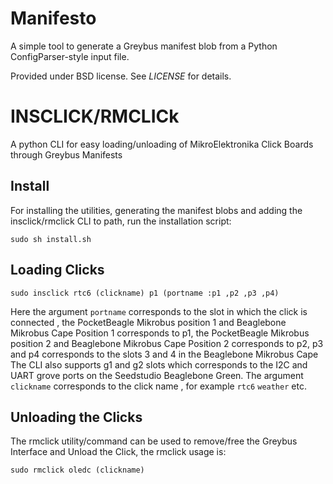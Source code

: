 # Manifesto

A simple tool to generate a Greybus manifest blob from a Python
ConfigParser-style input file.

Provided under BSD license. See *LICENSE* for details.

# INSCLICK/RMCLICk

A python CLI for easy loading/unloading of MikroElektronika Click Boards through Greybus Manifests

## Install

For installing the utilities, generating the manifest blobs and adding the insclick/rmclick CLI to path, run the installation script:

```
sudo sh install.sh
```
## Loading Clicks

```
sudo insclick rtc6 (clickname) p1 (portname :p1 ,p2 ,p3 ,p4)

```
Here the argument `portname` corresponds to the slot in which the click is connected , the PocketBeagle Mikrobus position 1 and Beaglebone Mikrobus Cape Position 1 corresponds to p1, the PocketBeagle Mikrobus position 2 and Beaglebone Mikrobus Cape Position 2 corresponds to p2, p3 and p4 corresponds to the slots 3 and 4 in the Beaglebone Mikrobus Cape The CLI also supports g1 and g2 slots which corresponds to the I2C and UART grove ports on the Seedstudio Beaglebone Green. 
The argument `clickname` corresponds to the click name , for example `rtc6` `weather` etc.

## Unloading the Clicks

The rmclick utility/command can be used to remove/free the Greybus Interface and Unload the Click, the rmclick usage is:

```
sudo rmclick oledc (clickname)
```
